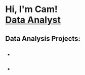 <h1>Hi, I'm Cam! <br/><a href="https://www.linkedin.com/in/camkarpinski/">Data Analyst</a></h1>

<h2>Data Analysis Projects:</h2>

- <b></b>
  - 
- <b></b>
  - 

